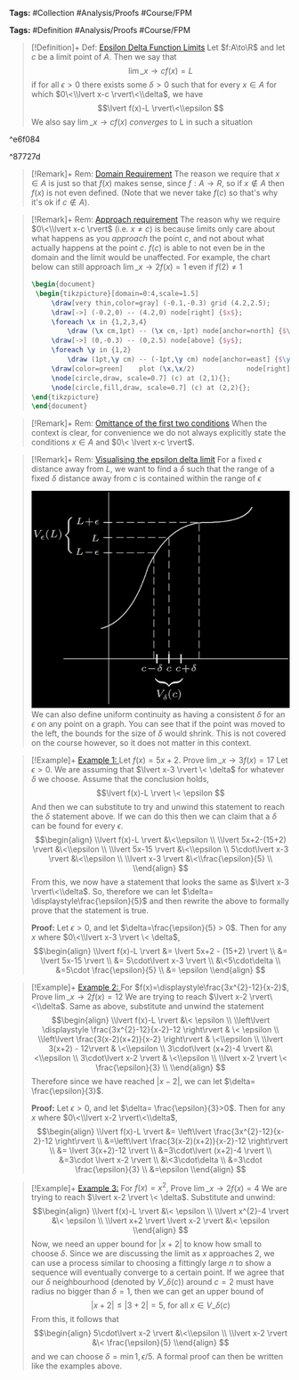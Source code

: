 ---
---

**Tags:** #Collection #Analysis/Proofs #Course/FPM 

**Tags:** #Definition #Analysis/Proofs #Course/FPM 

 > 
 > \[!Definition\]+ Def: [Epsilon Delta Function Limits](Epsilon%20Delta%20Function%20Limits.md)
 > Let $f:A\to\R$ and let $c$ be a limit point of $A$. Then we say that
 > $$\displaystyle\lim\_{x \to c} f(x) = L$$
 > if for all $\epsilon>0$ there exists some $\delta>0$ such that for every $x\in A$ for which $0\<\\lvert x-c \rvert\<\\delta$, we have
 > $$\lvert f(x)-L \rvert\<\\epsilon $$
 > We also say $\displaystyle\lim\_{x \to c}f(x)$ *converges* to L in such a situation

^e6f084

^87727d

 > 
 > \[!Remark\]+ Rem: [Domain Requirement](Epsilon%20Delta%20Function%20Limits.md)
 > The reason we require that $x\in A$ is just so that $f(x)$ makes sense, since $f:A\to R$, so if $x\not\in A$ then $f(x)$ is not even defined. (Note that we never take $f(c)$ so that's why it's ok if $c\not\in A$).

 > 
 > \[!Remark\]+ Rem: [Approach requirement](Epsilon%20Delta%20Function%20Limits.md)
 > The reason why we require $0\<\\lvert x-c \rvert$ (i.e. $x\ne c$) is because limits only care about what happens as you *approach* the point $c$, and not about what actually happens at the point $c$. $f(c)$ is able to not even be in the domain and the limit would be unaffected. For example, the chart below can still approach $\lim\_{x \to 2}f(x)=1$ even if $f(2) \ne 1$
 > 
 > ````tikz
 > \begin{document}
 > 	\begin{tikzpicture}[domain=0:4,scale=1.5]
 > 		\draw[very thin,color=gray] (-0.1,-0.3) grid (4.2,2.5);
 > 		\draw[->] (-0.2,0) -- (4.2,0) node[right] {$x$};
 > 		\foreach \x in {1,2,3,4}
 > 			\draw (\x cm,1pt) -- (\x cm,-1pt) node[anchor=north] {$\x$};
 > 		\draw[->] (0,-0.3) -- (0,2.5) node[above] {$y$};
 > 		\foreach \y in {1,2}
 > 		    \draw (1pt,\y cm) -- (-1pt,\y cm) node[anchor=east] {$\y$};
 > 		\draw[color=green]    plot (\x,\x/2)             node[right] {$f(x) $};
 > 		\node[circle,draw, scale=0.7] (c) at (2,1){};
 > 		\node[circle,fill,draw, scale=0.7] (c) at (2,2){};
 > \end{tikzpicture}
 > \end{document}
 > ````

 > 
 > \[!Remark\]+ Rem: [Omittance of the first two conditions](Epsilon%20Delta%20Function%20Limits.md)
 > When the context is clear, for convenience we do not always explicitly state the conditions $x \in A$ and $0\< \lvert x-c \rvert$.

 > 
 > \[!Remark\]+ Rem: [Visualising the epsilon delta limit](Epsilon%20Delta%20Function%20Limits.md)
 > For a fixed $\epsilon$ distance away from $L$, we want to find a $\delta$ such that the range of a fixed $\delta$ distance away from $c$ is contained within the range of $\epsilon$
 > 
 > ![Pasted image 20230304182042.png](..\Images\Pasted%20image%2020230304182042.png)
 > We can also define uniform continuity as having a consistent $\delta$ for an $\epsilon$ on any point on a graph. You can see that if the point was moved to the left, the bounds for the size of $\delta$ would shrink. This is not covered on the course however, so it does not matter in this context.

 > 
 > \[!Example\]+ [Example 1: ](Examples%20of%20an%20Epsilon%20Delta%20Proof.md) Let $f(x)=5x+2$. Prove $\displaystyle\lim\_{x \to 3}f(x)=17$
 > Let $\epsilon>0$. We are assuming that $\lvert x-3 \rvert \< \delta$ for whatever $\delta$ we choose. Assume that the conclusion holds,
 > $$\lvert f(x)-L \rvert \< \epsilon $$
 > And then we can substitute to try and unwind this statement to reach the $\delta$ statement above. If we can do this then we can claim that a $\delta$ can be found for every $\epsilon$.
 > $$\begin{align}
 > \\lvert f(x)-L \rvert &\<\\epsilon \\
 > \\lvert 5x+2-(15+2) \rvert &\<\\epsilon \\
 > \\lvert 5x-15 \rvert &\<\\epsilon \\
 > 5\cdot\lvert x-3 \rvert &\<\\epsilon \\
 > \\lvert x-3 \rvert &\<\\frac{\epsilon}{5} \\
 > \\end{align}
 > $$
 > From this, we now have a statement that looks the same as $\lvert x-3 \rvert\<\\delta$. So, therefore we can let $\delta= \displaystyle\frac{\epsilon}{5}$ and then rewrite the above to formally prove that the statement is true.
 > 
 > **Proof:** Let $\epsilon>0$, and let $\delta=\frac{\epsilon}{5} > 0$. Then for any $x$ where $0\<\\lvert x-3 \rvert \< \delta$,
 > $$\begin{align}
 > \\lvert f(x)-L \rvert &= \lvert 5x+2 - (15+2) \rvert \\
 > &= \lvert 5x-15 \rvert  \\
 > &= 5\cdot\lvert x-3 \rvert  \\
 > &\<5\cdot\delta \\
 > &=5\cdot \frac{\epsilon}{5} \\
 > &= \epsilon
 > \\end{align}
 > $$

 > 
 > \[!Example\]+ [Example 2: ](Examples%20of%20an%20Epsilon%20Delta%20Proof.md) For $f(x)=\displaystyle\frac{3x^{2}-12}{x-2}$, Prove $\displaystyle\lim\_{x \to 2}f(x)=12$
 > We are trying to reach $\lvert x-2 \rvert\<\\delta$. Same as above, substitute and unwind the statement
 > $$\begin{align}
 > \\lvert f(x)-L \rvert &\< \epsilon \\
 > \\left\lvert  \displaystyle \frac{3x^{2}-12}{x-2}-12 \right\rvert  & \< \epsilon \\
 > \\left\lvert  \frac{3(x-2)(x+2)}{x-2} \right\rvert  & \<\\epsilon \\
 > \\lvert 3(x+2) - 12\rvert  & \<\\epsilon \\
 > 3\cdot\lvert (x+2)-4 \rvert &\<\\epsilon \\
 > 3\cdot\lvert x-2 \rvert & \<\\epsilon \\
 > \\lvert x-2 \rvert \< \frac{\epsilon}{3} \\
 > \\end{align}
 > $$
 > Therefore since we have reached $\lvert x-2 \rvert$, we can let $\delta= \frac{\epsilon}{3}$.
 > 
 > **Proof:** Let $\epsilon>0$, and let $\delta= \frac{\epsilon}{3}>0$. Then for any $x$ where $0\<\\lvert x-2 \rvert\<\\delta$,
 > $$\begin{align}
 > \\lvert f(x)-L \rvert &= \left\lvert  \frac{3x^{2}-12}{x-2}-12  \right\rvert  \\
 > &=\left\lvert  \frac{3(x-2)(x+2)}{x-2}-12 \right\rvert  \\
 > &= \lvert 3(x+2)-12 \rvert \\
 > &=3\cdot\lvert (x+2)-4 \rvert \\
 > &=3\cdot \lvert x-2 \rvert \\
 > &\<3\cdot\delta \\
 > &=3\cdot \frac{\epsilon}{3} \\
 > &=\epsilon
 > \\end{align}
 > $$

 > 
 > \[!Example\]+ [Example 3:](Examples%20of%20an%20Epsilon%20Delta%20Proof.md) For $f(x)=x^{2}$, Prove $\displaystyle\lim\_{x \to 2}f(x)=4$
 > We are trying to reach $\lvert x-2 \rvert \< \delta$. Substitute and unwind:
 > $$\begin{align}
 > \\lvert f(x)-L \rvert &\< \epsilon \\
 > \\lvert x^{2}-4 \rvert &\< \epsilon \\
 > \\lvert x+2 \rvert \lvert x-2 \rvert &\< \epsilon
 > \\end{align}
 > $$
 > Now, we need an upper bound for $\lvert x+2 \rvert$ to know how small to choose $\delta$. Since we are discussing the limit as $x$ approaches $2$, we can use a process similar to choosing a fittingly large $n$ to show a sequence will eventually converge to a certain point. If we agree that our $\delta$ neighbourhood (denoted by $V\_{\delta}(c)$) around $c=2$ must have radius no bigger than $\delta=1$, then we can get an upper bound of
 > $$\lvert x+2 \rvert \le \lvert 3+2 \rvert =5\text{, for all } x \in V\_{\delta}(c)$$
 > From this, it follows that
 > $$\begin{align}
 > 5\cdot\lvert x-2 \rvert &\<\\epsilon \\
 > \\lvert x-2 \rvert &\< \frac{\epsilon}{5}
 > \\end{align}
 > $$
 > and we can choose $\delta=\min{{1, \epsilon/5}}$. A formal proof can then be written like the examples above.
